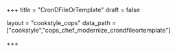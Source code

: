 +++
title = "CronDFileOrTemplate"
draft = false

layout = "cookstyle_cops"
data_path = ["cookstyle","cops_chef_modernize_crondfileortemplate"]

+++

<!-- The content of this page is automatically generated from the
cops_chef_modernize_crondfileortemplate.yml file in github.com/chef/cookstyle/blob/main/docs-chef-io/data/cookstyle/. -->
